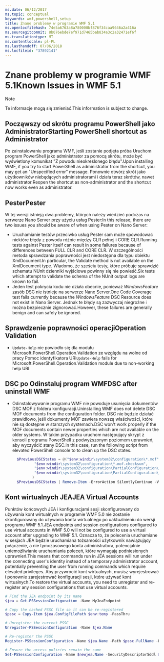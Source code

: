 ```yaml
---
ms.date: 06/12/2017
ms.topic: conceptual
keywords: wmf,powershell,setup
title: Znane problemy w programie WMF 5.1
ms.openlocfilehash: 74e5a6763a8a780000bf876f34caa9646a2a416a
ms.sourcegitcommit: 8b076ebde7ef971d7465bab834a3c2a32471ef6f
ms.translationtype: MT
ms.contentlocale: pl-PL
ms.lasthandoff: 07/06/2018
ms.locfileid: "37892141"
---
```

# <a name="known-issues-in-wmf-51"></a><span data-ttu-id="c41bb-103">Znane problemy w programie WMF 5.1</span><span class="sxs-lookup"><span data-stu-id="c41bb-103">Known Issues in WMF 5.1</span></span>

> [!Note]
> <span data-ttu-id="c41bb-104">Te informacje mogą się zmieniać.</span><span class="sxs-lookup"><span data-stu-id="c41bb-104">This information is subject to change.</span></span>

## <a name="starting-powershell-shortcut-as-administrator"></a><span data-ttu-id="c41bb-105">Począwszy od skrótu programu PowerShell jako Administrator</span><span class="sxs-lookup"><span data-stu-id="c41bb-105">Starting PowerShell shortcut as Administrator</span></span>

<span data-ttu-id="c41bb-106">Po zainstalowaniu programu WMF, jeśli zostanie podjęta próba Uruchom program PowerShell jako administrator za pomocą skrótu, może być wyświetlony komunikat "Z powodu nieokreślonego błędu".</span><span class="sxs-lookup"><span data-stu-id="c41bb-106">Upon installing WMF, if you try to start PowerShell as administrator from the shortcut, you may get an "Unspecified error" message.</span></span>
<span data-ttu-id="c41bb-107">Ponownie otwórz skrót jako użytkowników niebędących administratorami i działa teraz skrótów, nawet administrator.</span><span class="sxs-lookup"><span data-stu-id="c41bb-107">Reopen the shortcut as non-administrator and the shortcut now works even as administrator.</span></span>

## <a name="pester"></a><span data-ttu-id="c41bb-108">Pester</span><span class="sxs-lookup"><span data-stu-id="c41bb-108">Pester</span></span>

<span data-ttu-id="c41bb-109">W tej wersji istnieją dwa problemy, których należy wiedzieć podczas na serwerze Nano Server przy użyciu usług Pester:</span><span class="sxs-lookup"><span data-stu-id="c41bb-109">In this release, there are two issues you should be aware of when using Pester on Nano Server:</span></span>

- <span data-ttu-id="c41bb-110">Uruchamianie testów przeciwko usług Pester sam może spowodować niektóre błędy z powodu różnic między CLR pełnej i CORE CLR.</span><span class="sxs-lookup"><span data-stu-id="c41bb-110">Running tests against Pester itself can result in some failures because of differences between FULL CLR and CORE CLR.</span></span> <span data-ttu-id="c41bb-111">W szczególności metoda sprawdzania poprawności jest niedostępna dla typu obiektu XmlDocument.</span><span class="sxs-lookup"><span data-stu-id="c41bb-111">In particular, the Validate method is not available on the XmlDocument type.</span></span> <span data-ttu-id="c41bb-112">Wiadomo, że sześciu testy, które próbuje sprawdzić schematu NUnit dzienniki wyjściowe powinny się nie powieść.</span><span class="sxs-lookup"><span data-stu-id="c41bb-112">Six tests which attempt to validate the schema of the NUnit output logs are known to fail.</span></span>
- <span data-ttu-id="c41bb-113">Jeden test pokrycia kodu nie działa obecnie, ponieważ *WindowsFeature* zasób DSC nie istnieje na serwerze Nano Server.</span><span class="sxs-lookup"><span data-stu-id="c41bb-113">One Code Coverage test fails currently because the *WindowsFeature* DSC Resource does not exist in Nano Server.</span></span> <span data-ttu-id="c41bb-114">Jednak te błędy są zazwyczaj niegroźne i można bezpiecznie zignorować.</span><span class="sxs-lookup"><span data-stu-id="c41bb-114">However, these failures are generally benign and can safely be ignored.</span></span>

## <a name="operation-validation"></a><span data-ttu-id="c41bb-115">Sprawdzenie poprawności operacji</span><span class="sxs-lookup"><span data-stu-id="c41bb-115">Operation Validation</span></span>

- <span data-ttu-id="c41bb-116">`Update-Help` nie powiodło się dla modułu Microsoft.PowerShell.Operation.Validation ze względu na wolne od pracy Pomoc identyfikatora URI</span><span class="sxs-lookup"><span data-stu-id="c41bb-116">`Update-Help` fails for Microsoft.PowerShell.Operation.Validation module due to non-working help URI</span></span>

## <a name="dsc-after-uninstall-wmf"></a><span data-ttu-id="c41bb-117">DSC po Odinstaluj program WMF</span><span class="sxs-lookup"><span data-stu-id="c41bb-117">DSC after uninstall WMF</span></span>

- <span data-ttu-id="c41bb-118">Odinstalowywanie programu WMF nie powoduje usunięcia dokumentów DSC MOF z folderu konfiguracji.</span><span class="sxs-lookup"><span data-stu-id="c41bb-118">Uninstalling WMF does not delete DSC MOF documents from the configuration folder.</span></span> <span data-ttu-id="c41bb-119">DSC nie będzie działać prawidłowo, jeśli dokumenty MOF zawiera nowszą właściwości, które nie są dostępne w starszych systemach.</span><span class="sxs-lookup"><span data-stu-id="c41bb-119">DSC won't work properly if the MOF documents contain newer properties which are not available on the older systems.</span></span> <span data-ttu-id="c41bb-120">W takim przypadku uruchom następujący skrypt z konsoli programu PowerShell z podwyższonym poziomem uprawnień, aby wyczyścić stany DSC.</span><span class="sxs-lookup"><span data-stu-id="c41bb-120">In this case, run the following script from elevated PowerShell console to to clean up the DSC states.</span></span>

  ```powershell
    $PreviousDSCStates = @("$env:windir\system32\configuration\*.mof",
            "$env:windir\system32\configuration\*.mof.checksum",
            "$env:windir\system32\configuration\PartialConfiguration\*.mof",
            "$env:windir\system32\configuration\PartialConfiguration\*.mof.checksum"
           )
    $PreviousDSCStates | Remove-Item -ErrorAction SilentlyContinue -Verbose
  ```

## <a name="jea-virtual-accounts"></a><span data-ttu-id="c41bb-121">Kont wirtualnych JEA</span><span class="sxs-lookup"><span data-stu-id="c41bb-121">JEA Virtual Accounts</span></span>

<span data-ttu-id="c41bb-122">Punktów końcowych JEA i konfiguracjami sesji skonfigurowany do używania kont wirtualnych w programie WMF 5.0 nie zostanie skonfigurowany do używania konta wirtualnego po uaktualnieniu do wersji programu WMF 5.1.</span><span class="sxs-lookup"><span data-stu-id="c41bb-122">JEA endpoints and session configurations configured to use virtual accounts in WMF 5.0 will not be configured to use a virtual account after upgrading to WMF 5.1.</span></span>
<span data-ttu-id="c41bb-123">Oznacza to, że polecenia uruchamiane w sesjach JEA będzie uruchamiana tożsamości użytkownik nawiązujący połączenie, a nie tymczasowego konta administratora, potencjalnie uniemożliwianie uruchamiania poleceń, które wymagają podniesionych uprawnień.</span><span class="sxs-lookup"><span data-stu-id="c41bb-123">This means that commands run in JEA sessions will run under the connecting user's identity instead of a temporary administrator account, potentially preventing the user from running commands which require elevated privileges.</span></span>
<span data-ttu-id="c41bb-124">Aby przywrócić kont wirtualnych, musisz wyrejestrować i ponownie zarejestrować konfiguracji sesji, które używać kont wirtualnych.</span><span class="sxs-lookup"><span data-stu-id="c41bb-124">To restore the virtual accounts, you need to unregister and re-register any session configurations that use virtual accounts.</span></span>

```powershell
# Find the JEA endpoint by its name
$jea = Get-PSSessionConfiguration -Name MyJeaEndpoint

# Copy the cached PSSC file so it can be re-registered
$pssc = Copy-Item $jea.ConfigFilePath $env:temp -PassThru

# Unregister the current PSSC
Unregister-PSSessionConfiguration -Name $jea.Name

# Re-register the PSSC
Register-PSSessionConfiguration -Name $jea.Name -Path $pssc.FullName -Force

# Ensure the access policies remain the same
Set-PSSessionConfiguration -Name $newjea.Name -SecurityDescriptorSddl $jea.SecurityDescriptorSddl
```